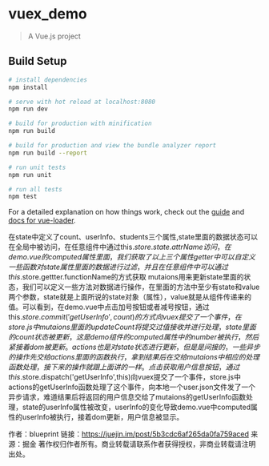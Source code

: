 # vuex_demo

> A Vue.js project

## Build Setup

``` bash
# install dependencies
npm install

# serve with hot reload at localhost:8080
npm run dev

# build for production with minification
npm run build

# build for production and view the bundle analyzer report
npm run build --report

# run unit tests
npm run unit

# run all tests
npm test
```

For a detailed explanation on how things work, check out the [guide](http://vuejs-templates.github.io/webpack/) and [docs for vue-loader](http://vuejs.github.io/vue-loader).

在state中定义了count、userInfo、students三个属性,state里面的数据状态可以在全局中被访问，在任意组件中通过this.$store.state.attrName访问，在demo.vue的computed属性里面，我们获取了以上三个属性
getter中可以自定义一些函数对state属性里面的数据进行过滤，并且在任意组件中可以通过this.$store.gettter.functionName的方式获取
mutaions用来更新state里面的状态，我们可以定义一些方法对数据进行操作，在里面的方法中至少有state和value两个参数，state就是上面所说的state对象（属性），value就是从组件传递来的值。可以看到，在demo.vue中点击加号按钮或者减号按钮，通过this.$store.commit('getUserInfo',count)的方式向vuex提交了一个事件，在store.js中mutaions里面的updateCount将提交过值接收并进行处理，state里面的count状态被更新，这是demo组件的computed属性中的number被执行，然后紧接着dom被更新。
actions也是对state状态进行更新，但是是间接的，一些异步的操作先交给actions里面的函数执行，拿到结果后在交给mutaions中相应的处理函数处理，接下来的操作就跟上面讲的一样。
点击获取用户信息按钮，通过this.$store.dispatch('getUserInfo',this)向vuex提交了一个事件，store.js中actions的getUserInfo函数处理了这个事件，向本地一个user.json文件发了一个异步请求，难道结果后将返回的用户信息交给了mutaions的getUserInfo函数处理，state的userInfo属性被改变，userInfo的变化导致demo.vue中computed属性的userInfo被执行，接着dom更新，用户信息被显示。

作者：blueprint
链接：https://juejin.im/post/5b3cdc6af265da0fa759aced
来源：掘金
著作权归作者所有。商业转载请联系作者获得授权，非商业转载请注明出处。
